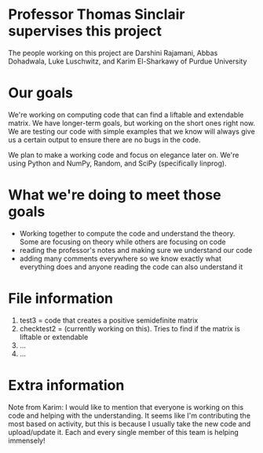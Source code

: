 # Professor Thomas Sinclair supervises this project
The people working on this project are Darshini Rajamani, Abbas Dohadwala, Luke Luschwitz, and Karim El-Sharkawy of Purdue University

# Our goals
We're working on computing code that can find a liftable and extendable matrix. We have longer-term goals, but working on the short ones right now. We are testing our code with simple examples that we know will always give us a certain output to ensure there are no bugs in the code.

We plan to make a working code and focus on elegance later on. We're using Python and NumPy, Random, and SciPy (specifically linprog).

# What we're doing to meet those goals
+ Working together to compute the code and understand the theory. Some are focusing on theory while others are focusing on code
+ reading the professor's notes and making sure we understand our code
+ adding many comments everywhere so we know exactly what everything does and anyone reading the code can also understand it

# File information
1. test3 = code that creates a positive semidefinite matrix
2. checktest2 = (currently working on this). Tries to find if the matrix is liftable or extendable
3. ...
4. ...

# Extra information
Note from Karim: I would like to mention that everyone is working on this code and helping with the understanding. It seems like I'm contributing the most based on activity, but this is because I usually take the new code and upload/update it. Each and every single member of this team is helping immensely!
